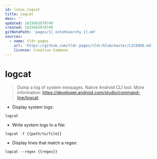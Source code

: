 ```yaml
---
id: linux.logcat
title: Logcat
desc: ''
updated: 1615663978749
created: 1615663978749
gitNotePath: 'pages/{{ noteHiearchy }}.md'
sources:
  - name: tldr-pages
    url: 'https://github.com/tldr-pages/tldr/blob/master/LICENSE.md'
    license: Creative Commons
---
```

# logcat

> Dump a log of system messages.
> Native Android CLI tool.
> More information: <https://developer.android.com/studio/command-line/logcat>.

- Display system logs:

`logcat`

- Write system logs to a file:

`logcat -f {{path/to/file}}`

- Display lines that match a regex:

`logcat --regex {{regex}}`

